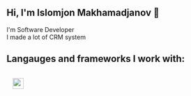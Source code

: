 ## Hi, I'm Islomjon Makhamadjanov 👋
I'm Software Developer <br/>
I made a lot of CRM system

## Langauges and frameworks I work with:

<code>
  <img src="https://icons8.com/icon/13441/python" width="25"/>
</code>
